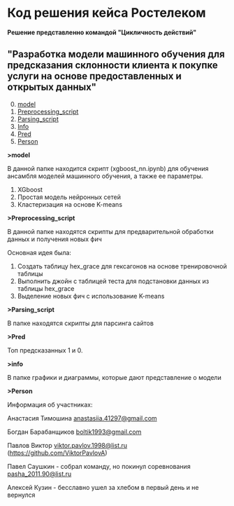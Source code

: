 # Код решения кейса Ростелеком

**Решение представленно командой "Цикличность действий"**

## "Разработка модели машинного обучения для предсказания склонности клиента к покупке услуги на основе предоставленных и открытых данных"

0. [model](#model)
1. [Preprocessing_script](#Preprocessing_script)
2. [Parsing_script](#Parsing_script)
3. [Info](#info)
4. [Pred](#Pred) 
5. [Person](#Person)

**>model**

В данной папке находится скрипт (xgboost_nn.ipynb) для обучения ансамбля моделей машинного обучения, а также ее параметры.

1. XGboost
2. Простая модель нейронных сетей
3. Кластеризация на основе K-means

**>Preprocessing_script**

В данной папке находятся скрипты для предварительной обработки данных и получения новых фич

Основная идея была:
1. Создать таблицу hex_grace для гексагонов на основе тренировочной таблицы
2. Выполнить джойн с таблицей теста для подстановки данных из таблицы hex_grace
3. Выделение новых фич с использование K-means

**>Parsing_script**

В папке находятся скрипты для парсинга сайтов

**>Pred**

Топ предсказанных 1 и 0.


**>info**

В папке графики и диаграммы, которые дают представление о модели 

**>Person**

Информация об участниках: 


Анастасия Тимошина <anastasiia.41297@gmail.com>

Богдан Барабанщиков <boltik1993@gmail.com>

Павлов Виктор <viktor.pavlov.1998@list.ru> (https://github.com/ViktorPavlovA)

Павел Саушкин - собрал команду, но покинул соревнования <pasha_2011.90@list.ru>

Алексей Кузин - бесславно ушел за хлебом в первый день и не вернулся 

















